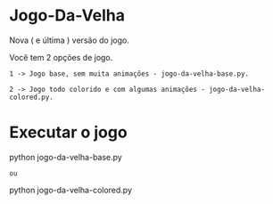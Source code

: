 # Jogo-Da-Velha
Nova ( e última ) versão do jogo.

Você tem 2 opções de jogo.

`1 -> Jogo base, sem muita animações - jogo-da-velha-base.py.`

`2 -> Jogo todo colorido e com algumas animações - jogo-da-velha-colored.py.`



# Executar o jogo
python jogo-da-velha-base.py

`ou`

python jogo-da-velha-colored.py
